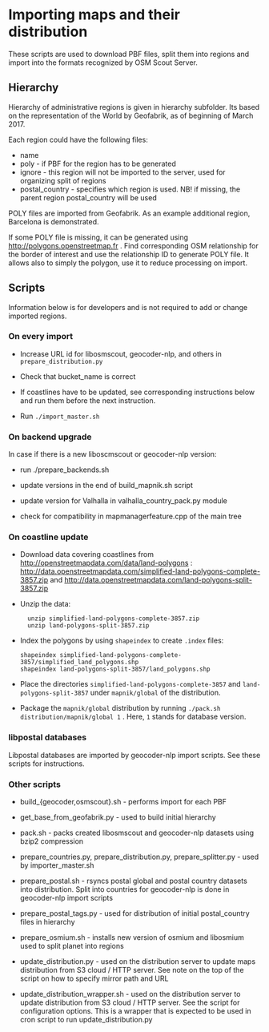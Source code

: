 
# Importing maps and their distribution

These scripts are used to download PBF files, split them into regions
and import into the formats recognized by OSM Scout Server.


## Hierarchy

Hierarchy of administrative regions is given in hierarchy
subfolder. Its based on the representation of the World by Geofabrik,
as of beginning of March 2017. 

Each region could have the following files:

* name
* poly - if PBF for the region has to be generated
* ignore - this region will not be imported to the server, used for
  organizing split of regions
* postal_country - specifies which region is used. NB! if missing, the
  parent region postal_country will be used
  
POLY files are imported from Geofabrik. As an example additional
region, Barcelona is demonstrated.

If some POLY file is missing, it can be generated using
http://polygons.openstreetmap.fr . Find corresponding OSM relationship
for the border of interest and use the relationship ID to generate
POLY file. It allows also to simply the polygon, use it to reduce
processing on import.


## Scripts

Information below is for developers and is not required to add or
change imported regions.

### On every import

* Increase URL id for libosmscout, geocoder-nlp, and others in
  `prepare_distribution.py`
  
* Check that bucket_name is correct

* If coastlines have to be updated, see corresponding instructions
  below and run them before the next instruction.

* Run `./import_master.sh` 


### On backend upgrade

In case if there is a new liboscmscout or geocoder-nlp version:

* run ./prepare_backends.sh

* update versions in the end of build_mapnik.sh script

* update version for Valhalla in valhalla_country_pack.py module

* check for compatibility in mapmanagerfeature.cpp of the main tree


### On coastline update

* Download data covering coastlines from http://openstreetmapdata.com/data/land-polygons :
  http://data.openstreetmapdata.com/simplified-land-polygons-complete-3857.zip
  and http://data.openstreetmapdata.com/land-polygons-split-3857.zip
  
* Unzip the data:
  ```
    unzip simplified-land-polygons-complete-3857.zip
    unzip land-polygons-split-3857.zip
  ```
  
* Index the polygons by using `shapeindex` to create `.index` files:
    ```
    shapeindex simplified-land-polygons-complete-3857/simplified_land_polygons.shp
    shapeindex land-polygons-split-3857/land_polygons.shp
    ```

* Place the directories `simplified-land-polygons-complete-3857` and
  `land-polygons-split-3857` under `mapnik/global` of the distribution.
  
* Package the `mapnik/global` distribution by running `./pack.sh
  distribution/mapnik/global 1` . Here, `1` stands for database
  version.
  
  
### libpostal databases

Libpostal databases are imported by geocoder-nlp import scripts. See
these scripts for instructions.


### Other scripts

* build_{geocoder,osmscout}.sh - performs import for each PBF

* get_base_from_geofabrik.py - used to build initial hierarchy

* pack.sh - packs created libosmscout and geocoder-nlp datasets using
  bzip2 compression
  
* prepare_countries.py, prepare_distribution.py, prepare_splitter.py - used by importer_master.sh

* prepare_postal.sh - rsyncs postal global and postal country datasets
  into distribution. Split into countries for geocoder-nlp is done in
  geocoder-nlp import scripts
  
* prepare_postal_tags.py - used for distribution of initial
  postal_country files in hierarchy

* prepare_osmium.sh - installs new version of osmium and libosmium
  used to split planet into regions
  
* update_distribution.py - used on the distribution server to update
  maps distribution from S3 cloud / HTTP server. See note on the top
  of the script on how to specify mirror path and URL
  
* update_distribution_wrapper.sh - used on the distribution server to
  update distribution from S3 cloud / HTTP server. See the script for
  configuration options. This is a wrapper that is expected to be used
  in cron script to run update_distribution.py
